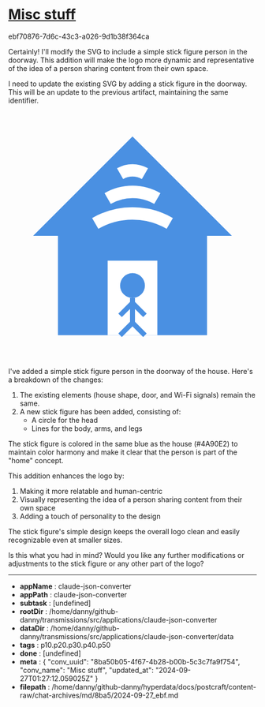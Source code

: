 # [Misc stuff](https://claude.ai/chat/8ba50b05-4f67-4b28-b00b-5c3c7fa9f754)

ebf70876-7d6c-43c3-a026-9d1b38f364ca

 Certainly! I'll modify the SVG to include a simple stick figure person in the doorway. This addition will make the logo more dynamic and representative of the idea of a person sharing content from their own space.

<antThinking>I need to update the existing SVG by adding a stick figure in the doorway. This will be an update to the previous artifact, maintaining the same identifier.</antThinking>

<antArtifact identifier="corrected-self-hosted-content-logo" type="image/svg+xml" title="Self-Hosted Content Campaign Logo with Stick Figure">
<svg xmlns="http://www.w3.org/2000/svg" viewBox="0 0 100 100">
  <!-- House shape -->
  <path d="M10 50 L50 10 L90 50 L80 50 L80 90 H20 V50 Z" fill="#4A90E2"/>
  <!-- Door -->
  <rect x="40" y="60" width="20" height="30" fill="#FFFFFF"/>
  <!-- WiFi signals -->
  <path d="M35 45 A30 30 0 0 1 65 45" fill="none" stroke="#FFFFFF" stroke-width="5"/>
  <path d="M40 35 A20 20 0 0 1 60 35" fill="none" stroke="#FFFFFF" stroke-width="5"/>
  <path d="M45 25 A10 10 0 0 1 55 25" fill="none" stroke="#FFFFFF" stroke-width="5"/>
  <!-- Stick figure person -->
  <circle cx="50" cy="70" r="5" fill="#4A90E2"/> <!-- Head -->
  <line x1="50" y1="75" x2="50" y2="85" stroke="#4A90E2" stroke-width="2"/> <!-- Body -->
  <line x1="50" y1="77" x2="45" y2="82" stroke="#4A90E2" stroke-width="2"/> <!-- Left arm -->
  <line x1="50" y1="77" x2="55" y2="82" stroke="#4A90E2" stroke-width="2"/> <!-- Right arm -->
  <line x1="50" y1="85" x2="45" y2="90" stroke="#4A90E2" stroke-width="2"/> <!-- Left leg -->
  <line x1="50" y1="85" x2="55" y2="90" stroke="#4A90E2" stroke-width="2"/> <!-- Right leg -->
</svg>
</antArtifact>

I've added a simple stick figure person in the doorway of the house. Here's a breakdown of the changes:

1. The existing elements (house shape, door, and Wi-Fi signals) remain the same.
2. A new stick figure has been added, consisting of:
   - A circle for the head
   - Lines for the body, arms, and legs

The stick figure is colored in the same blue as the house (#4A90E2) to maintain color harmony and make it clear that the person is part of the "home" concept.

This addition enhances the logo by:
1. Making it more relatable and human-centric
2. Visually representing the idea of a person sharing content from their own space
3. Adding a touch of personality to the design

The stick figure's simple design keeps the overall logo clean and easily recognizable even at smaller sizes.

Is this what you had in mind? Would you like any further modifications or adjustments to the stick figure or any other part of the logo?

---

* **appName** : claude-json-converter
* **appPath** : claude-json-converter
* **subtask** : [undefined]
* **rootDir** : /home/danny/github-danny/transmissions/src/applications/claude-json-converter
* **dataDir** : /home/danny/github-danny/transmissions/src/applications/claude-json-converter/data
* **tags** : p10.p20.p30.p40.p50
* **done** : [undefined]
* **meta** : {
  "conv_uuid": "8ba50b05-4f67-4b28-b00b-5c3c7fa9f754",
  "conv_name": "Misc stuff",
  "updated_at": "2024-09-27T01:27:12.059025Z"
}
* **filepath** : /home/danny/github-danny/hyperdata/docs/postcraft/content-raw/chat-archives/md/8ba5/2024-09-27_ebf.md